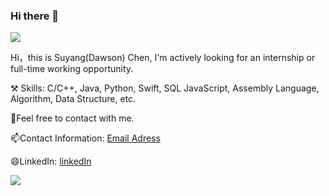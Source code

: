 ### Hi there 👋



<img align="top" src="https://github-readme-stats.vercel.app/api?username=he1l0world&show_icons=truehide_title=false" />

Hi，this is Suyang(Dawson) Chen, I'm actively looking for an internship or full-time working opportunity.

:hammer_and_pick: Skills: C/C++, Java, Python, Swift, SQL JavaScript, Assembly Language, Algorithm, Data Structure, etc.

🌱Feel free to contact with me.

📫Contact Information: [Email Adress](mailto:dawson0xff@gmail.com)

😄LinkedIn: [linkedIn](https://www.linkedin.com/in/suyang-chen/)


![](https://visitor-badge.glitch.me/badge?page_id=he1l0world)
